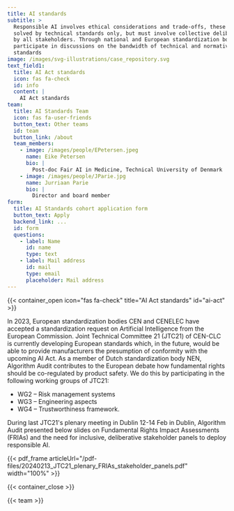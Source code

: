 ```yaml
---
title: AI standards
subtitle: >
  Responsible AI involves ethical considerations and trade-offs, these cannot be
  solved by technical standards only, but must involve collective deliberation
  by all stakeholders. Through national and European standardization bodies, we
  participate in discussions on the bandwidth of technical and normative AI
  standards
image: /images/svg-illustrations/case_repository.svg
text_field1:
  title: AI Act standards
  icon: fas fa-check
  id: info
  content: |
    AI Act standards
team:
  title: AI Standards Team
  icon: fas fa-user-friends
  button_text: Other teams
  id: team
  button_link: /about
  team_members:
    - image: /images/people/EPetersen.jpeg
      name: Eike Petersen
      bio: |
        Post-doc Fair AI in Medicine, Technical University of Denmark
    - image: /images/people/JParie.jpg
      name: Jurriaan Parie
      bio: |
        Director and board member
form:
  title: AI Standards cohort application form
  button_text: Apply
  backend_link: ...
  id: form
  questions:
    - label: Name
      id: name
      type: text
    - label: Mail address
      id: mail
      type: email
      placeholder: Mail address
---
```


{{< container_open icon="fas fa-check" title="AI Act standards" id="ai-act" >}}

In 2023, European standardization bodies CEN and CENELEC have accepted a standardization request on Artificial Intelligence from the European Commission. Joint Technical Committee 21 (JTC21) of CEN-CLC is currently developing European standards which, in the future, would be able to provide manufacturers the presumption of conformity with the upcoming AI Act. As a member of Dutch standardization body NEN, Algorithm Audit contributes to the European debate how fundamental rights should be co-regulated by product safety. We do this by participating in the following working groups of JTC21:

* WG2 – Risk management systems
* WG3 – Engineering aspects
* WG4 – Trustworthiness framework.

During last JTC21's plenary meeting in Dublin 12-14 Feb in Dublin, Algorithm Audit presented below slides on Fundamental Rights Impact Assessments (FRIAs) and the need for inclusive, deliberative stakeholder panels to deploy responsible AI.

{{< pdf_frame articleUrl="/pdf-files/20240213_JTC21_plenary_FRIAs_stakeholder_panels.pdf" width="100%" >}}

{{< container_close >}}

{{< team >}}
